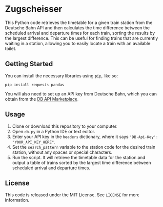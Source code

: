 # Zugscheisser

This Python code retrieves the timetable for a given train station from the Deutsche Bahn API and then calculates the time difference between the scheduled arrival and departure times for each train, sorting the results by the largest difference. This can be useful for finding trains that are currently waiting in a station, allowing you to easily locate a train with an available toilet.

## Getting Started

You can install the necessary libraries using `pip`, like so:
```
pip install requests pandas
```
You will also need to set up an API key from Deutsche Bahn, which you can obtain from the [DB API Marketplace](https://developer.deutschebahn.com/store/).

## Usage

1. Clone or download this repository to your computer.
2. Open `db.py` in a Python IDE or text editor.
3. Enter your API key in the `headers` dictionary, where it says `'DB-Api-Key': "YOUR_API_KEY_HERE"`.
4. Set the `search_pattern` variable to the station code for the desired train station, without any spaces or special characters.
5. Run the script. It will retrieve the timetable data for the station and output a table of trains sorted by the largest time difference between scheduled arrival and departure times.

## License

This code is released under the MIT License. See `LICENSE` for more information.
